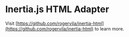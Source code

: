 # Inertia.js HTML Adapter

Visit [https://github.com/rogervila/inertia-html](https://github.com/rogervila/inertia-html) to learn more.
